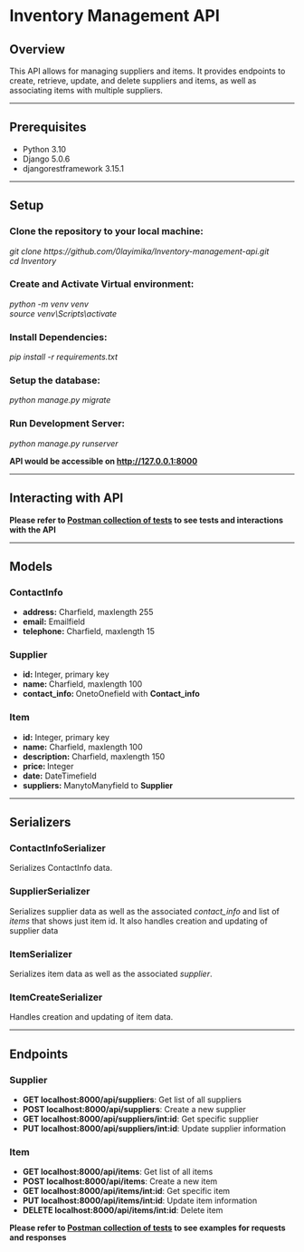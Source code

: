 <h1>Inventory Management API</h1>

<h2>Overview</h2>
<p>This API allows for managing suppliers and items. It provides endpoints to create, retrieve, update, and delete suppliers and items, as well as associating items with multiple suppliers.</p><hr/>

<h2>Prerequisites</h2>
<ul>
<li>Python 3.10</li>
<li>Django 5.0.6</li>
<li>djangorestframework 3.15.1</li></ul><hr>

<h2>Setup</h2>
<h3>Clone the repository to your local machine:</h3>
<cite>git clone https://github.com/0layimika/Inventory-management-api.git</cite><br>
<cite>cd Inventory</cite>
<h3>Create and Activate Virtual environment:</h3>
<cite>python -m venv venv</cite><br>
<cite>source venv\Scripts\activate</cite>
<h3>Install Dependencies:</h3>
<cite>pip install -r requirements.txt</cite>
<h3>Setup the database:</h3>
<cite>python manage.py migrate</cite><br>
<h3>Run Development Server:</h3>
<cite>python manage.py runserver</cite><br>
<p><b>API would be accessible on <a href="http://127.0.0.1:8000">http://127.0.0.1:8000</a></b></p><hr>

<h2>Interacting with API</h2>
<p><b>Please refer to <a href="https://documenter.getpostman.com/view/29653047/2sA3XPC2rZ">Postman collection of tests</a> to see tests and interactions with the API</b></p>
<hr>

<h2>Models</h2>
<h3>ContactInfo</h3>
<ul>
<li><b>address:</b> Charfield, maxlength 255</li>
<li><b>email:</b> Emailfield</li>
<li><b>telephone:</b> Charfield, maxlength 15</li></ul>
<h3>Supplier</h3>
<ul>
<li><b>id: </b>Integer, primary key</li>
<li><b>name: </b>Charfield, maxlength 100</li>
<li><b>contact_info: </b>OnetoOnefield with <b>Contact_info</b></li></ul>
<h3>Item</h3>
<ul>
<li><b>id:</b> Integer, primary key</li>
<li><b>name:</b> Charfield, maxlength 100</li>
<li><b>description:</b> Charfield, maxlength 150</li>
<li><b>price: </b> Integer</li>
<li><b>date:</b> DateTimefield</li>
<li><b>suppliers:</b> ManytoManyfield to <b>Supplier</b></li></ul><hr>

<h2>Serializers</h2>
<h3>ContactInfoSerializer</h3>
<p>Serializes ContactInfo data.</p>
<h3>SupplierSerializer</h3>
<p>Serializes supplier data as well as the associated <cite>contact_info</cite> and list of <cite>items</cite> that shows just item id. It also handles creation and updating of supplier data</p>
<h3>ItemSerializer</h3>
<p>Serializes item data as well as the associated <cite>supplier</cite>.</p>
<h3>ItemCreateSerializer</h3>
<p>Handles creation and updating of item data.</p><hr>

<h2>Endpoints</h2>

<h3>Supplier</h3>
<ul>
<li><b>GET localhost:8000/api/suppliers</b>: Get list of all suppliers</li>
<li><b>POST localhost:8000/api/suppliers</b>: Create a new supplier</li>
<li><b>GET localhost:8000/api/suppliers/int:id</b>: Get specific supplier</li>
<li><b>PUT localhost:8000/api/suppliers/int:id</b>: Update supplier information</li>
</ul>

<h3>Item</h3>
<ul>
<li><b>GET localhost:8000/api/items</b>: Get list of all items</li>
<li><b>POST localhost:8000/api/items</b>: Create a new item</li>
<li><b>GET localhost:8000/api/items/int:id</b>: Get specific item</li>
<li><b>PUT localhost:8000/api/items/int:id</b>: Update item information</li>
<li><b>DELETE localhost:8000/api/items/int:id</b>: Delete item</li>
</ul>
<p><b>Please refer to <a href="https://documenter.getpostman.com/view/29653047/2sA3XPC2rZ">Postman collection of tests</a> to see examples for requests and responses</b></p>
